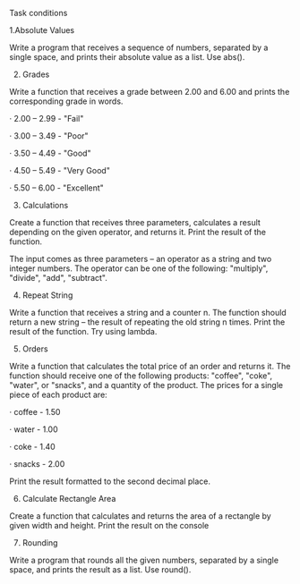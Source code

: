 
Task conditions

1.Absolute Values

Write a program that receives a sequence of numbers, separated by a single space, and prints their absolute value as a list. Use abs().

2. Grades

Write a function that receives a grade between 2.00 and 6.00 and prints the corresponding grade in words.

· 2.00 – 2.99 - "Fail"

· 3.00 – 3.49 - "Poor"

· 3.50 – 4.49 - "Good"

· 4.50 – 5.49 - "Very Good"

· 5.50 – 6.00 - "Excellent"

3. Calculations

Create a function that receives three parameters, calculates a result depending on the given operator, and returns it. Print the result of the function.

The input comes as three parameters – an operator as a string and two integer numbers. The operator can be one of the following: "multiply", "divide", "add", "subtract".

4. Repeat String

Write a function that receives a string and a counter n. The function should return a new string – the result of repeating the old string n times. Print the result of the function. Try using lambda.

5. Orders

Write a function that calculates the total price of an order and returns it. The function should receive one of the following products: "coffee", "coke", "water", or "snacks", and a quantity of the product. The prices for a single piece of each product are:

· coffee - 1.50

· water - 1.00

· coke - 1.40

· snacks - 2.00

Print the result formatted to the second decimal place.

6. Calculate Rectangle Area

Create a function that calculates and returns the area of a rectangle by given width and height. Print the result on the console

7. Rounding

Write a program that rounds all the given numbers, separated by a single space, and prints the result as a list. Use round().


